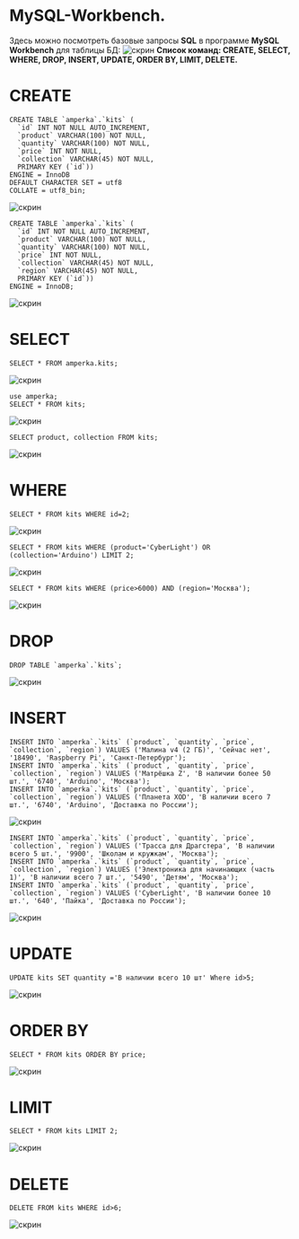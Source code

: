 # MySQL-Workbench. 
Здесь можно посмотреть базовые запросы __SQL__ в программе __MySQL Workbench__ для таблицы БД: 
![скрин](https://raw.githubusercontent.com/mo-pozdina/MySQL-Workbench/main/%D0%A2%D0%B0%D0%B1%D0%BB%D0%B8%D1%86%D0%B0%20%D0%91%D0%94.png)
__Список команд: CREATE, SELECT, WHERE, DROP, INSERT, UPDATE, ORDER BY, LIMIT, DELETE.__

# CREATE
```
CREATE TABLE `amperka`.`kits` (
  `id` INT NOT NULL AUTO_INCREMENT,
  `product` VARCHAR(100) NOT NULL,
  `quantity` VARCHAR(100) NOT NULL,
  `price` INT NOT NULL,
  `сollection` VARCHAR(45) NOT NULL,
  PRIMARY KEY (`id`))
ENGINE = InnoDB
DEFAULT CHARACTER SET = utf8
COLLATE = utf8_bin;
 ```
![скрин](Requests/CREATE.png)

```
CREATE TABLE `amperka`.`kits` (
  `id` INT NOT NULL AUTO_INCREMENT,
  `product` VARCHAR(100) NOT NULL,
  `quantity` VARCHAR(100) NOT NULL,
  `price` INT NOT NULL,
  `сollection` VARCHAR(45) NOT NULL,
  `region` VARCHAR(45) NOT NULL,
  PRIMARY KEY (`id`))
ENGINE = InnoDB;
 ```
![скрин](Requests/CREATE2.png)
# SELECT
```
SELECT * FROM amperka.kits;
 ```
![скрин](Requests/SELECT.png)

```
use amperka;
SELECT * FROM kits;
 ```
![скрин](Requests/SELECT2.png)

```
SELECT product, сollection FROM kits;
 ```
![скрин](Requests/SELECT3.png)
# WHERE
```
SELECT * FROM kits WHERE id=2;
 ```
![скрин](Requests/WHERE.png)

```
SELECT * FROM kits WHERE (product='CyberLight') OR (сollection='Arduino') LIMIT 2;
 ```
![скрин](Requests/WHERE_OR_LIMIT.png)

```
SELECT * FROM kits WHERE (price>6000) AND (region='Москва');
 ```
![скрин](Requests/WHERE_AND.png)
# DROP
```
DROP TABLE `amperka`.`kits`;
 ```
![скрин](Requests/DROP.png )
# INSERT
```
INSERT INTO `amperka`.`kits` (`product`, `quantity`, `price`, `сollection`, `region`) VALUES ('Малина v4 (2 ГБ)', 'Сейчас нет', '18490', 'Raspberry Pi', 'Санкт-Петербург');
INSERT INTO `amperka`.`kits` (`product`, `quantity`, `price`, `сollection`, `region`) VALUES ('Матрёшка Z', 'В наличии более 50 шт.', '6740', 'Arduino', 'Москва');
INSERT INTO `amperka`.`kits` (`product`, `quantity`, `price`, `сollection`, `region`) VALUES ('Планета XOD', 'В наличии всего 7 шт.', '6740', 'Arduino', 'Доставка по России');
 ```
![скрин](Requests/INSERT.png )

```
INSERT INTO `amperka`.`kits` (`product`, `quantity`, `price`, `сollection`, `region`) VALUES ('Трасса для Драгстера', 'В наличии всего 5 шт.', '9900', 'Школам и кружкам', 'Москва');
INSERT INTO `amperka`.`kits` (`product`, `quantity`, `price`, `сollection`, `region`) VALUES ('Электроника для начинающих (часть 1)', 'В наличии всего 7 шт.', '5490', 'Детям', 'Москва');
INSERT INTO `amperka`.`kits` (`product`, `quantity`, `price`, `сollection`, `region`) VALUES ('CyberLight', 'В наличии более 10 шт.', '640', 'Пайка', 'Доставка по России');
 ```
![скрин](Requests/INSERT2.png)
# UPDATE
```
UPDATE kits SET quantity ='В наличии всего 10 шт' Where id>5;
 ```
![скрин](Requests/UPDATE.png)
# ORDER BY
```
SELECT * FROM kits ORDER BY price;
 ```
![скрин](Requests/ORDER_BY.png)
# LIMIT
```
SELECT * FROM kits LIMIT 2;
 ```
![скрин](Requests/LIMIT.png)
# DELETE
```
DELETE FROM kits WHERE id>6;
 ```
![скрин](Requests/DELETE.png)
